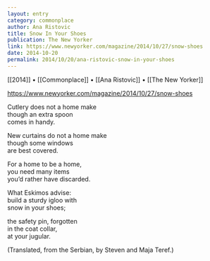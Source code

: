 ```yaml
---
layout: entry
category: commonplace
author: Ana Ristovic
title: Snow In Your Shoes
publication: The New Yorker
link: https://www.newyorker.com/magazine/2014/10/27/snow-shoes
date: 2014-10-20
permalink: 2014/10/20/ana-ristovic-snow-in-your-shoes
---
```


[[2014]] • [[Commonplace]] • [[Ana Ristovic]] • [[The New Yorker]]

https://www.newyorker.com/magazine/2014/10/27/snow-shoes

Cutlery does not a home make
<br>though an extra spoon
<br>comes in handy.

New curtains do not a home make
<br>though some windows
<br>are best covered.

For a home to be a home,
<br>you need many items 
<br>you’d rather have discarded. 

What Eskimos advise:
<br>build a sturdy igloo with
<br>snow in your shoes;

the safety pin, forgotten
<br>in the coat collar,
<br>at your jugular.

(Translated, from the Serbian, by Steven and Maja Teref.)
